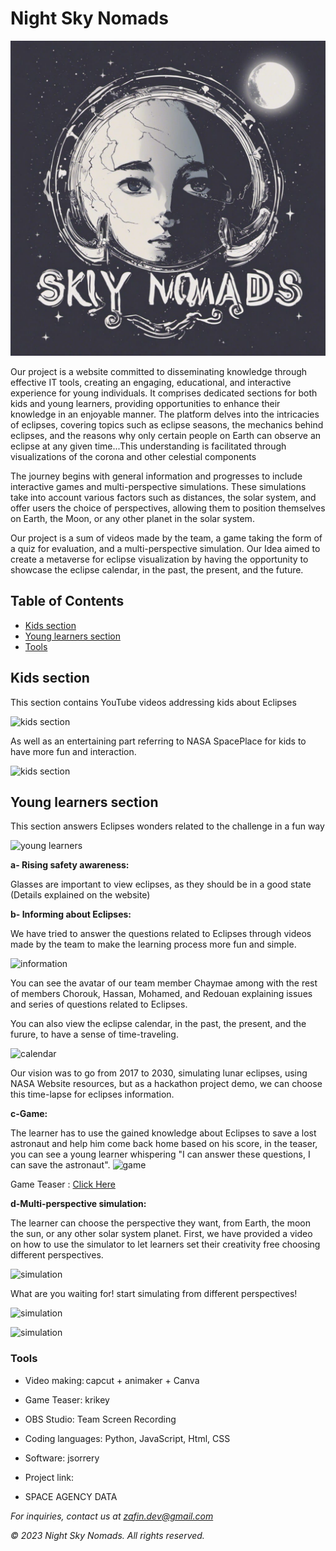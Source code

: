# Night Sky Nomads

![Night Sky Nomads Logo](PLATFORM/assets/nomad.jpeg)

Our project is a website committed to disseminating knowledge through effective IT tools, creating an engaging, educational, and interactive experience for young individuals. It comprises dedicated sections for both kids and young learners, providing opportunities to enhance their knowledge in an enjoyable manner. The platform delves into the intricacies of eclipses, covering topics such as eclipse seasons, the mechanics behind eclipses, and the reasons why only certain people on Earth can observe an eclipse at any given time...This understanding is facilitated through visualizations of the corona and other celestial components

The journey begins with general information and progresses to include interactive games and multi-perspective simulations. These simulations take into account various factors such as distances, the solar system, and offer users the choice of perspectives, allowing them to position themselves on Earth, the Moon, or any other planet in the solar system. 

Our project is a sum of videos made by the team, a game taking the form of a quiz for evaluation, and a multi-perspective simulation. Our Idea aimed to create a metaverse for eclipse visualization by having the opportunity to showcase the eclipse calendar, in the past, the present, and the future. 


## Table of Contents
- [Kids section](#kids-section)
- [Young learners section](#young-learners-section)
- [Tools](#tools)

## Kids section

This section contains YouTube videos addressing kids about Eclipses

![kids section](https://assets.spaceappschallenge.org/media/images/image_I6uRaSf.width-1024.png)

As well as an entertaining part referring to NASA SpacePlace for kids to have more fun and interaction. 

![kids section](https://assets.spaceappschallenge.org/media/images/image_MMerrT1.width-1024.png)

## Young learners section

This section answers Eclipses wonders related to the challenge in a fun way 

![young learners](https://assets.spaceappschallenge.org/media/images/image_wKMRyjS.width-1024.png)


**a- Rising safety awareness:**

Glasses are important to view eclipses, as they should be in a good state (Details explained on the website) 

**b- Informing about Eclipses:**

We have tried to answer the questions related to Eclipses through videos made by the team to make the learning process more fun and simple. 

![information](https://assets.spaceappschallenge.org/media/images/image_mvDCaWg.width-1024.png)

You can see the avatar of our team member Chaymae among with the rest of members Chorouk, Hassan, Mohamed, and Redouan explaining issues and series of questions related to Eclipses. 

You can also view the eclipse calendar, in the past, the present, and the furure, to have a sense of time-traveling. 

![calendar](https://assets.spaceappschallenge.org/media/images/image_wY5eolV.width-1024.png)

Our vision was to go from 2017 to 2030, simulating lunar eclipses, using NASA Website resources, but as a hackathon project demo, we can choose this time-lapse for eclipses information. 


**c-Game:** 

The learner has to use the gained knowledge about Eclipses to save a lost astronaut and help him come back home based on his score, in the teaser, you can see a young learner whispering "I can answer these questions, I can save the astronaut". 
![game](https://assets.spaceappschallenge.org/media/images/image_csbiHxY.width-1024.png)

Game Teaser : [Click Here](https://youtu.be/Iv5DRmXZqOk?si=oKQUNQVw7dC5roAM)

**d-Multi-perspective simulation:**

The learner can choose the perspective they want, from Earth, the moon the sun, or any other solar system planet. 
First, we have provided a video on how to use the simulator to let learners set their creativity free choosing different perspectives. 

![simulation](https://assets.spaceappschallenge.org/media/images/image_Dy91SJ8.width-1024.png)

What are you waiting for! start simulating from different perspectives! 

![simulation](https://assets.spaceappschallenge.org/media/images/image_n1AUS3G.width-1024.png)

![simulation](https://assets.spaceappschallenge.org/media/images/image_JCxstlu.width-1024.png)



### Tools

- Video making: capcut + animaker + Canva 

- Game Teaser: krikey 

- OBS Studio: Team Screen Recording 

- Coding languages: Python, JavaScript, Html, CSS 

- Software: jsorrery 

- Project link: 

- SPACE AGENCY DATA 

*For inquiries, contact us at zafin.dev@gmail.com*

*© 2023 Night Sky Nomads. All rights reserved.*
